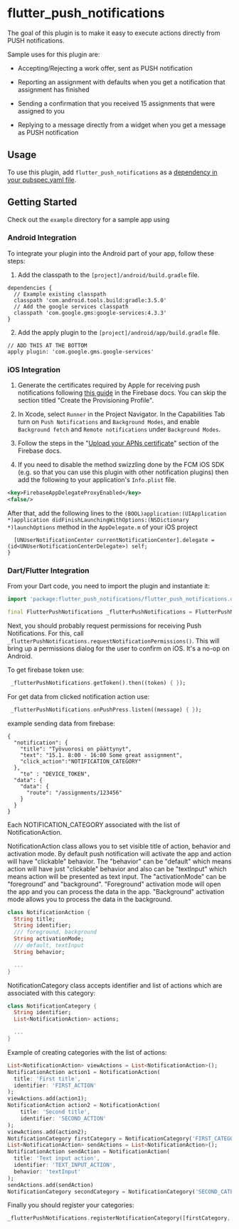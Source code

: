 # flutter_push_notifications

The goal of this plugin is to make it easy to execute actions directly from PUSH notifications.

Sample uses for this plugin are:

- Accepting/Rejecting a work offer, sent as PUSH notification

- Reporting an assignment with defaults when you get a notification that assignment has finished

- Sending a confirmation that you received 15 assignments that were assigned to you

- Replying to a message directly from a widget when you get a message as PUSH notification

## Usage
To use this plugin, add `flutter_push_notifications` as a [dependency in your pubspec.yaml file](https://flutter.io/platform-plugins/).

## Getting Started

Check out the `example` directory for a sample app using

### Android Integration

To integrate your plugin into the Android part of your app, follow these steps:

1. Add the classpath to the `[project]/android/build.gradle` file.
```
dependencies {
  // Example existing classpath
  classpath 'com.android.tools.build:gradle:3.5.0'
  // Add the google services classpath
  classpath 'com.google.gms:google-services:4.3.3'
}
```
2. Add the apply plugin to the `[project]/android/app/build.gradle` file.
```
// ADD THIS AT THE BOTTOM
apply plugin: 'com.google.gms.google-services'
```

### iOS Integration
1. Generate the certificates required by Apple for receiving push notifications following [this guide](https://firebase.google.com/docs/cloud-messaging/ios/certs) in the Firebase docs. You can skip the section titled "Create the Provisioning Profile".

2. In Xcode, select `Runner` in the Project Navigator. In the Capabilities Tab turn on `Push Notifications` and `Background Modes`, and enable `Background fetch` and `Remote notifications` under `Background Modes`.

3. Follow the steps in the "[Upload your APNs certificate](https://firebase.google.com/docs/cloud-messaging/ios/client#upload_your_apns_certificate)" section of the Firebase docs.

4. If you need to disable the method swizzling done by the FCM iOS SDK (e.g. so that you can use this plugin with other notification plugins) then add the following to your application's `Info.plist` file.

```xml
<key>FirebaseAppDelegateProxyEnabled</key>
<false/>
```
After that, add the following lines to the `(BOOL)application:(UIApplication *)application didFinishLaunchingWithOptions:(NSDictionary *)launchOptions`
method in the `AppDelegate.m` of your iOS project

```if (@available(iOS 10.0, *)) {
  [UNUserNotificationCenter currentNotificationCenter].delegate = (id<UNUserNotificationCenterDelegate>) self;
}
```

### Dart/Flutter Integration

From your Dart code, you need to import the plugin and instantiate it:

```dart
import 'package:flutter_push_notifications/flutter_push_notifications.dart';

final FlutterPushNotifications _flutterPushNotifications = FlutterPushNotifications();
```

Next, you should probably request permissions for receiving Push Notifications. For this, call `_flutterPushNotifications.requestNotificationPermissions()`. This will bring up a permissions dialog for the user to confirm on iOS. It's a no-op on Android.

To get firebase token use:
```dart
 _flutterPushNotifications.getToken().then((token) { });
```

For get data from clicked notification action use:
```dart
 _flutterPushNotifications.onPushPress.listen((message) { });
```

example sending data from firebase:
```shell
{ 
  "notification": {
    "title": "Työvuorosi on päättynyt",
    "text": "15.1. 8:00 - 16:00 Some great assignment",
    "click_action":"NOTIFICATION_CATEGORY"
  },
	"to" : "DEVICE_TOKEN",
  "data": {
    "data": {
      "route": "/assignments/123456"
    }
  }
}
```

Each NOTIFICATION_CATEGORY associated with the list of NotificationAction.

NotificationAction class allows you to set visible title of action, behavior and activation mode.
By default push notification will activate the app and action will have "clickable" behavior.
The "behavior" can be "default" which means action will have just "clickable" behavior and also can be "textInput" which means action will be presented as text input.
The "activationMode" can be "foreground" and "background". "Foreground" activation mode will open the app and you can process the data in the app. "Background" activation mode allows you to process the data in the background.
```dart
class NotificationAction {
  String title;
  String identifier;
  /// foreground, background
  String activationMode;
  /// default, textInput
  String behavior;

  ...
}
```

NotificationCategory class accepts identifier and list of actions which are associated with this category:
```dart
class NotificationCategory {
  String identifier;
  List<NotificationAction> actions;

  ...
}
```

Example of creating categories with the list of actions:
```dart
List<NotificationAction> viewActions = List<NotificationAction>();
NotificationAction action1 = NotificationAction(
  title: 'First title',
  identifier: 'FIRST_ACTION'
);
viewActions.add(action1);
NotificationAction action2 = NotificationAction(
    title: 'Second title',
    identifier: 'SECOND_ACTION'
);
viewActions.add(action2);
NotificationCategory firstCategory = NotificationCategory('FIRST_CATEGORY', viewActions);
List<NotificationAction> sendActions = List<NotificationAction>();
NotificationAction sendAction = NotificationAction(
  title: 'Text input action',
  identifier: 'TEXT_INPUT_ACTION',
  behavior: 'textInput'
);
sendActions.add(sendAction)
NotificationCategory secondCategory = NotificationCategory('SECOND_CATEGORY', sendActions);
```
Finally you should register your categories:
```dart
_flutterPushNotifications.registerNotificationCategory([firstCategory, secondCategory]);
```